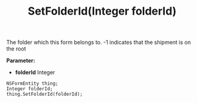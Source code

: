﻿---
uid: crmscript_ref_NSFormEntity_SetFolderId
title: SetFolderId(Integer folderId)
intellisense: NSFormEntity.SetFolderId
keywords: NSFormEntity, GetFolderId
so.topic: reference
---

The folder which this form belongs to. -1 indicates that the shipment is on the root

**Parameter:** 
 - **folderId** Integer

```crmscript
NSFormEntity thing;
Integer folderId;
thing.SetFolderId(folderId);
```

